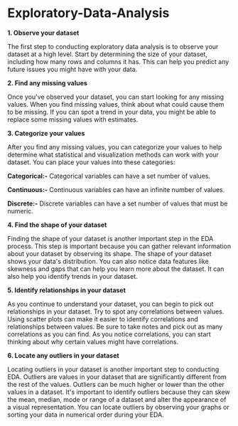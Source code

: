 # Exploratory-Data-Analysis

**1. Observe your dataset**

The first step to conducting exploratory data analysis is to observe your dataset at a high level. Start by determining the size of your dataset, including how many rows and columns it has. This can help you predict any future issues you might have with your data.


**2. Find any missing values**

Once you've observed your dataset, you can start looking for any missing values. When you find missing values, think about what could cause them to be missing. If you can spot a trend in your data, you might be able to replace some missing values with estimates.


**3. Categorize your values**

After you find any missing values, you can categorize your values to help determine what statistical and visualization methods can work with your dataset. You can place your values into these categories:

**Categorical:-** Categorical variables can have a set number of values.

**Continuous:-** Continuous variables can have an infinite number of values.

**Discrete:-** Discrete variables can have a set number of values that must be numeric.


**4. Find the shape of your dataset**

Finding the shape of your dataset is another important step in the EDA process. This step is important because you can gather relevant information about your dataset by observing its shape. The shape of your dataset shows your data's distribution. You can also notice data features like skewness and gaps that can help you learn more about the dataset. It can also help you identify trends in your dataset.


**5. Identify relationships in your dataset**

As you continue to understand your dataset, you can begin to pick out relationships in your dataset. Try to spot any correlations between values. Using scatter plots can make it easier to identify correlations and relationships between values. Be sure to take notes and pick out as many correlations as you can find. As you notice correlations, you can start thinking about why certain values might have correlations.


**6. Locate any outliers in your dataset**

Locating outliers in your dataset is another important step to conducting EDA. Outliers are values in your dataset that are significantly different from the rest of the values. Outliers can be much higher or lower than the other values in a dataset. It's important to identify outliers because they can skew the mean, median, mode or range of a dataset and alter the appearance of a visual representation. You can locate outliers by observing your graphs or sorting your data in numerical order during your EDA.

